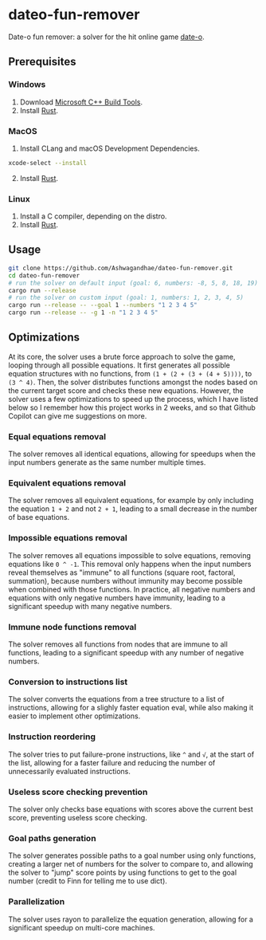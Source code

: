 # dateo-fun-remover

Date-o fun remover: a solver for the hit online game [date-o](https://dateo-math-game.com/).

## Prerequisites

### Windows

1. Download [Microsoft C++ Build Tools](https://visualstudio.microsoft.com/visual-cpp-build-tools/).
2. Install [Rust](https://www.rust-lang.org/tools/install).

### MacOS

1. Install CLang and macOS Development Dependencies.

```bash
xcode-select --install
```

2. Install [Rust](https://www.rust-lang.org/tools/install).

### Linux

1. Install a C compiler, depending on the distro.
2. Install [Rust](https://www.rust-lang.org/tools/install).

## Usage

```bash
git clone https://github.com/Ashwagandhae/dateo-fun-remover.git
cd dateo-fun-remover
# run the solver on default input (goal: 6, numbers: -8, 5, 8, 18, 19)
cargo run --release
# run the solver on custom input (goal: 1, numbers: 1, 2, 3, 4, 5)
cargo run --release -- --goal 1 --numbers "1 2 3 4 5"
cargo run --release -- -g 1 -n "1 2 3 4 5"
```

## Optimizations

At its core, the solver uses a brute force approach to solve the game, looping through all possible equations. It first generates all possible equation structures with no functions, from `(1 + (2 + (3 + (4 + 5))))`, to `(3 ^ 4)`. Then, the solver distributes functions amongst the nodes based on the current target score and checks these new equations. However, the solver uses a few optimizations to speed up the process, which I have listed below so I remember how this project works in 2 weeks, and so that Github Copilot can give me suggestions on more.

### Equal equations removal

The solver removes all identical equations, allowing for speedups when the input numbers generate as the same number multiple times.

### Equivalent equations removal

The solver removes all equivalent equations, for example by only including the equation `1 + 2` and not `2 + 1`, leading to a small decrease in the number of base equations.

### Impossible equations removal

The solver removes all equations impossible to solve equations, removing equations like `0 ^ -1`. This removal only happens when the input numbers reveal themselves as "immune" to all functions (square root, factoral, summation), because numbers without immunity may become possible when combined with those functions. In practice, all negative numbers and equations with only negative numbers have immunity, leading to a significant speedup with many negative numbers.

### Immune node functions removal

The solver removes all functions from nodes that are immune to all functions, leading to a significant speedup with any number of negative numbers.

### Conversion to instructions list

The solver converts the equations from a tree structure to a list of instructions, allowing for a slighly faster equation eval, while also
making it easier to implement other optimizations.

### Instruction reordering

The solver tries to put failure-prone instructions, like `^` and `√`, at the start of the list, allowing for a faster failure and reducing the number of unnecessarily evaluated instructions.

### Useless score checking prevention

The solver only checks base equations with scores above the current best score, preventing useless score checking.

### Goal paths generation

The solver generates possible paths to a goal number using only functions, creating a larger net of numbers for the solver to compare to, and allowing the solver to "jump" score points by using functions to get to the goal number (credit to Finn for telling me to use dict).

### Parallelization

The solver uses rayon to parallelize the equation generation, allowing for a significant speedup on multi-core machines.
